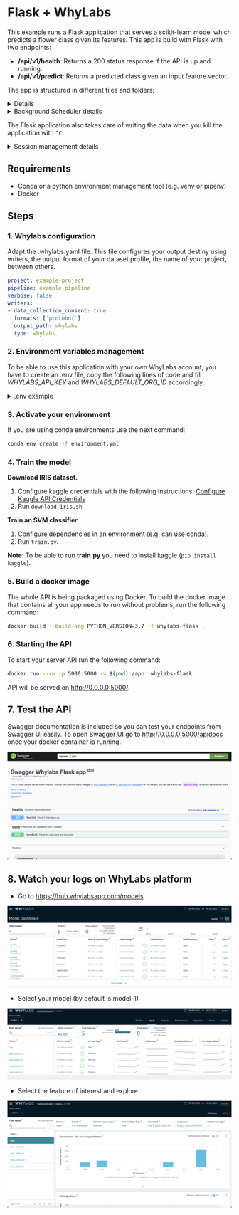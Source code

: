 # Flask + WhyLabs

This example runs a Flask application that serves a scikit-learn model which predicts a flower class given its features. This app is build with Flask with two endpoints:

- __/api/v1/health__: Returns a 200 status response if the API is up and running.
- __/api/v1/predict__: Returns a predicted class given an input feature vector.

The app is structured in different files and folders:

<details>

- [__api/__](api/): This folder contains view functions code for each endpoint.
  - [__utils.py__](api/utils.py): Utility functions for endpoints.
  - [__views.py__](api/views.py): Endpoints management.
- [__.env__](.env): Environment variables configuration file.
- [__.whylabs.yaml__](.whylabs.yaml): Whylogs session configuration file.
- [__app.py__](app.py): App module, containing the app factory function.
- [__extensions.py__](extensions.py): Swagger documentation utility functions.
- [__schemas.py__](schemas.py): Schemas used in the API.
- [__requirements.txt__](requirements.txt): App python packages needed by the application.
- [__swagger.yaml__](swagger.yaml): Swagger yaml documentation definition.
- [__settings.py__](settings.py): Environment variables setting.
- [__utils.py__](utils.py): Utility functions to handle responses.

These files contains code to download the [Iris Dataset](https://www.kaggle.com/uciml/iris) and train the model:

- [__train.py__](train.py)
- [__download.py__](download_iris.sh)

This application uses a **background scheduler** that changes the dataset values every _N_ amount of seconds, you can modify that variable in [__.env__](.env) as **UPDATE_TIME_IN_SECONDS**

</details>
<details>
<summary> Background Scheduler details</summary>

- In [__views.py__](https://github.com/whylabs/whylogs/blob/dev/loka/examples/examples/flask_sklearn_example/api/views.py#L11) you will notice we are using `initialized_scheduled_action()` which creates a Background Scheduler whick every UPDATE_TIME_IN_SECONDS will update the dataframe with the function `modify_random_column_values`. Also you can change this function to `add_random_column_outliers` if you want to add some outliers to your df.
</details>

The Flask application also takes care of writing the data when you kill the application with `^C`

<details>
<summary> Session management details</summary>

- In [__views.py__](https://github.com/whylabs/whylogs/blob/dev/loka/examples/examples/flask_sklearn_example/api/views.py#L10) you will notice we are using `initialize_logger()` which creates a logger instance, so every time that the app is running will have a new logger initialization.
- In [__app.py__](https://github.com/whylabs/whylogs/blob/dev/loka/examples/examples/flask_sklearn_example/app.py#L49) you will notice that we are using atexit library `atexit.register(close_logger_at_exit)` to ensure thar when a kill signal is being generated the session will close before closing the application saving your logs. 

</details>

## Requirements

- Conda or a python environment management tool (e.g. venv or pipenv)
- Docker

## Steps

### 1. Whylabs configuration

Adapt the .whylabs.yaml file. This file configures your output destiny using writers, the output format of your dataset profile, the name of your project, between others.

```yaml
project: example-project
pipeline: example-pipeline
verbose: false
writers:
- data_collection_consent: true
  formats: ['protobuf']
  output_path: whylabs
  type: whylabs
```

### 2. Environment variables management

To be able to use this application with your own WhyLabs account, you have to create an .env file, copy the following lines of code and fill _WHYLABS_API_KEY_ and _WHYLABS_DEFAULT_ORG_ID_ accordingly.

<details>
<summary>.env example</summary>

```bash
# This is an example of what .env file should looks like
# Flask
FLASK_ENV=development
FLASK_DEBUG=1
FLASK_APP=autoapp.py
MODEL_PATH=model.joblib

# Swagger Documentation
SWAGGER_HOST=0.0.0.0:5000
SWAGGER_BASEPATH=/api/v1
SWAGGER_SCHEMES={"http"}

# WhyLabs
WHYLABS_CONFIG=.whylabs.yaml
WHYLABS_API_KEY=...
WHYLABS_DEFAULT_ORG_ID=...
WHYLABS_DEFAULT_DATASET_ID=model-1
WHYLABS_API_ENDPOINT=https://api.whylabsapp.com
WHYLABS_N_ATTEMPS=3

# Whylabs session
DATASET_NAME=this_is_my_dataset
ROTATION_TIME=1h
DATASET_URL=dataset/Iris.csv
UPDATE_TIME_IN_SECONDS=10
```

</details>

### 3. Activate your environment

If you are using conda environments use the next command:
```bash
conda env create -f environment.yml
```

### 4. Train the model

__Download IRIS dataset.__

1. Configure kaggle credentials with the following instructions: [Configure Kaggle API Credentials](https://github.com/Kaggle/kaggle-api#api-credentials)
2. Run `download_iris.sh`

__Train an SVM classifier__

1. Configure dependencies in an environment (e.g. can use conda).
2. Run `train.py`.

__Note__: To be able to run __train.py__ you need to install kaggle (`pip install kaggle`).

### 5. Build a docker image

The whole API is being packaged using Docker. To build the docker image that contains all your app needs to run without problems, run the following command:

```bash
docker build --build-arg PYTHON_VERSION=3.7 -t whylabs-flask .
```

### 6. Starting the API

To start your server API run the following command:

```bash
docker run --rm -p 5000:5000 -v $(pwd):/app  whylabs-flask
```

API will be served on http://0.0.0.0:5000/.

## 7. Test the API

Swagger documentation is included so you can test your endpoints from Swagger UI easily. To open Swagger UI go to http://0.0.0.0:5000/apidocs once your docker container is running.

![Swagger UI](assets/swagger.png)

## 8. Watch your logs on WhyLabs platform

- Go to https://hub.whylabsapp.com/models

![WhyLabs Models page](assets/1.png)

- Select your model (by default is model-1)

![WhyLabs model-1 page](assets/2.png)

- Select the feature of interest and explore.

![WhyLabs Feature page](assets/3.png)
